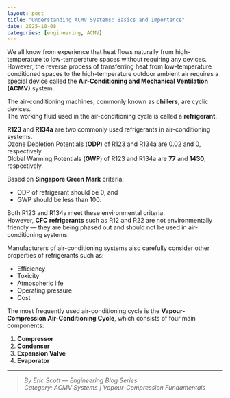 ```yaml
---
layout: post
title: "Understanding ACMV Systems: Basics and Importance"
date: 2025-10-08
categories: [engineering, ACMV]
---
```



We all know from experience that heat flows naturally from high-temperature to low-temperature spaces without requiring any devices.  
However, the reverse process of transferring heat from low-temperature conditioned spaces to the high-temperature outdoor ambient air requires a special device called the **Air-Conditioning and Mechanical Ventilation (ACMV)** system.  

The air-conditioning machines, commonly known as **chillers**, are cyclic devices.  
The working fluid used in the air-conditioning cycle is called a **refrigerant**.  

**R123** and **R134a** are two commonly used refrigerants in air-conditioning systems.  
Ozone Depletion Potentials (**ODP**) of R123 and R134a are 0.02 and 0, respectively.  
Global Warming Potentials (**GWP**) of R123 and R134a are **77** and **1430**, respectively.  

Based on **Singapore Green Mark** criteria:  
- ODP of refrigerant should be 0, and  
- GWP should be less than 100.  

Both R123 and R134a meet these environmental criteria.  
However, **CFC refrigerants** such as R12 and R22 are not environmentally friendly — they are being phased out and should not be used in air-conditioning systems.  

Manufacturers of air-conditioning systems also carefully consider other properties of refrigerants such as:  
- Efficiency  
- Toxicity  
- Atmospheric life  
- Operating pressure  
- Cost  

The most frequently used air-conditioning cycle is the **Vapour-Compression Air-Conditioning Cycle**, which consists of four main components:  
1. **Compressor**  
2. **Condenser**  
3. **Expansion Valve**  
4. **Evaporator**

---

> *By Eric Scott — Engineering Blog Series*  
> *Category: ACMV Systems | Vapour-Compression Fundamentals*
